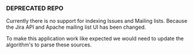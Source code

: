 ### DEPRECATED REPO

Currently there is no support for indexing Issues and Mailing lists. Because the Jira API and Apache mailing list UI has been changed.

To make this application work like expected we would need to update the algorithm's to parse these sources.

